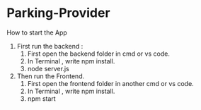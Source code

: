 # Parking-Provider

How to start the App

1. First run the backend :
    1) First open the backend folder in cmd or vs code.
    2) In Terminal , write npm install.
    3) node server.js
2. Then run the Frontend.
    1) First open the frontend folder in another cmd or vs code.
    2) In Terminal , write npm install.
    3) npm start
